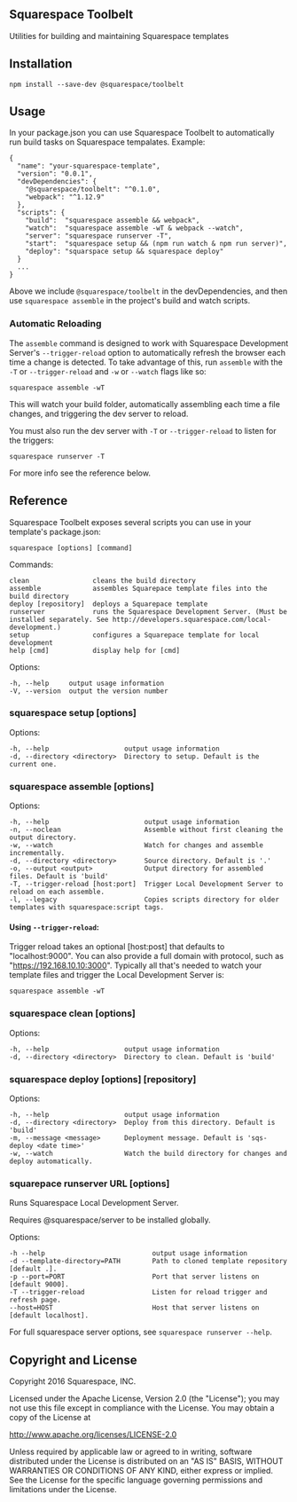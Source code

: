 Squarespace Toolbelt
--------------------

Utilities for building and maintaining Squarespace templates

## Installation

    npm install --save-dev @squarespace/toolbelt

## Usage

In your package.json you can use Squarespace Toolbelt to automatically run build tasks on Squarespace tempalates. Example:

    {
      "name": "your-squarespace-template",
      "version": "0.0.1",
      "devDependencies": {
        "@squarespace/toolbelt": "^0.1.0",
        "webpack": "^1.12.9"
      },
      "scripts": {
        "build":  "squarespace assemble && webpack",
        "watch":  "squarespace assemble -wT & webpack --watch",
        "server": "squarespace runserver -T",
        "start":  "squarespace setup && (npm run watch & npm run server)",
        "deploy": "squarspace setup && squarespace deploy"
      }
      ...
    }

Above we include `@squarespace/toolbelt` in the devDependencies, and then use `squarespace assemble` in the project's build and watch scripts.

### Automatic Reloading

The `assemble` command is designed to work with Squarespace Development Server's `--trigger-reload` option to automatically refresh the browser each time a change is detected. To take advantage of this, run `assemble` with the `-T` or `--trigger-reload` and `-w` or `--watch` flags like so:

    squarespace assemble -wT

This will watch your build folder, automatically assembling each time a file changes, and triggering the dev server to reload.

You must also run the dev server with `-T` or `--trigger-reload` to listen for the triggers:

    squarespace runserver -T

For more info see the reference below.

## Reference

Squarespace Toolbelt exposes several scripts you can use in your template's package.json:

    squarespace [options] [command]

Commands:

    clean                cleans the build directory
    assemble             assembles Squarepace template files into the build directory
    deploy [repository]  deploys a Squarepace template
    runserver            runs the Squarespace Development Server. (Must be installed separately. See http://developers.squarespace.com/local-development.)
    setup                configures a Squarepace template for local development
    help [cmd]           display help for [cmd]

Options:

    -h, --help     output usage information
    -V, --version  output the version number

### squarespace setup [options]

Options:

    -h, --help                   output usage information
    -d, --directory <directory>  Directory to setup. Default is the current one.

### squarespace assemble [options]

Options:

    -h, --help                        output usage information
    -n, --noclean                     Assemble without first cleaning the output directory.
    -w, --watch                       Watch for changes and assemble incrementally.
    -d, --directory <directory>       Source directory. Default is '.'
    -o, --output <output>             Output directory for assembled files. Default is 'build'
    -T, --trigger-reload [host:port]  Trigger Local Development Server to reload on each assemble.
    -l, --legacy                      Copies scripts directory for older templates with squarespace:script tags.

#### Using `--trigger-reload`:

Trigger reload takes an optional [host:post] that defaults to "localhost:9000". You can also provide a full domain with protocol, such as "https://192.168.10.10:3000". Typically all that's needed to watch your template files and trigger the Local Development Server is:

    squarespace assemble -wT

### squarespace clean [options]

Options:

    -h, --help                   output usage information
    -d, --directory <directory>  Directory to clean. Default is 'build'

### squarespace deploy [options] [repository]

Options:

    -h, --help                   output usage information
    -d, --directory <directory>  Deploy from this directory. Default is 'build'
    -m, --message <message>      Deployment message. Default is 'sqs-deploy <date time>'
    -w, --watch                  Watch the build directory for changes and deploy automatically.


### squarepace runserver URL [options]

Runs Squarespace Local Development Server.

Requires @squarespace/server to be installed globally.

Options:

    -h --help                           output usage information
    -d --template-directory=PATH        Path to cloned template repository [default .].
    -p --port=PORT                      Port that server listens on [default 9000].
    -T --trigger-reload                 Listen for reload trigger and refresh page.
    --host=HOST                         Host that server listens on [default localhost].

For full squarespace server options, see `squarespace runserver --help`.

## Copyright and License

Copyright 2016 Squarespace, INC.

Licensed under the Apache License, Version 2.0 (the "License");
you may not use this file except in compliance with the License.
You may obtain a copy of the License at

   http://www.apache.org/licenses/LICENSE-2.0

Unless required by applicable law or agreed to in writing, software
distributed under the License is distributed on an "AS IS" BASIS,
WITHOUT WARRANTIES OR CONDITIONS OF ANY KIND, either express or implied.
See the License for the specific language governing permissions and
limitations under the License.

